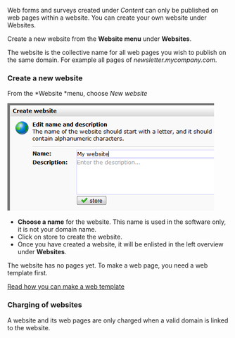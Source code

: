 Web forms and surveys created under *Content* can only be published on
web pages within a website. You can create your own website under
Websites.

Create a new website from the **Website menu** under **Websites**.

The website is the collective name for all web pages you wish to publish
on the same domain. For example all pages of *newsletter.mycompany.com*.

### Create a new website

From the *Website *menu, choose *New website*

![](../images/newwebsite.png)

-   **Choose a name** for the website. This name is used in the software
    only, it is not your domain name.
-   Click on store to create the website.
-   Once you have created a website, it will be enlisted in the left
    overview under **Websites**.

The website has no pages yet. To make a web page, you need a web
template first.

[Read how you can make a web template](./create-web-template.md)

### Charging of websites

A website and its web pages are only charged when a valid domain is
linked to the website.
